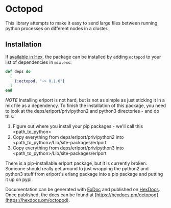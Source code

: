 # Octopod

This library attempts to make it easy to send large files between running python
processes on different nodes in a cluster.


## Installation

If [available in Hex](https://hex.pm/docs/publish), the package can be installed
by adding `octopod` to your list of dependencies in `mix.exs`:

```elixir
def deps do
  [
    {:octopod, "~> 0.1.0"}
  ]
end
```

*NOTE* Installing erlport is not hard, but is not as simple as just sticking it in
a mix file as a dependency. To finish the installation of this package, you need to
look at the deps/erlport/priv/python2 and python3 directories - and do this:

1. Figure out where you install your pip packages - we'll call this <path_to_python>
1. Copy everything from deps/erlport/priv/python2 into <path_to_python>/Lib/site-packages/erlport
1. Copy everything from deps/erlport/priv/python3 into <path_to_python>/Lib/site-packages/erlport

There is a pip-installable erlport package, but it is currently broken. Someone should really get around to just wrapping the python2 and python3 stuff from erlport's erlang package into a pip package and putting it up on pypi.

Documentation can be generated with [ExDoc](https://github.com/elixir-lang/ex_doc)
and published on [HexDocs](https://hexdocs.pm). Once published, the docs can
be found at [https://hexdocs.pm/octopod](https://hexdocs.pm/octopod).

